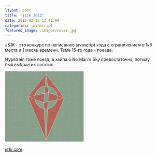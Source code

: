 ```yaml
---
layout: post
title: "js1k 2015"
date: 2015-02-13 12:41:00
categories: javascript
featured_image: /images/cover.jpg
---
```


JS1K - это конкурс по написанию javascript кода с ограничением в 1кб места и 1 месяц времени. Тема 15-го года - поезда.

Hypetrain тоже поезд, а хайпа о No Man's Sky предостаточно, потому был выбран их логотип.

![no mans sky](/images/nms.gif)

[js1k.com](http://js1k.com/2015-hypetrain/demo/2126)
